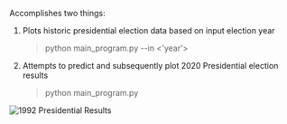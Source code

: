 Accomplishes two things:

1) Plots historic presidential election data based on input election year
   > python main_program.py --in <'year'>
2) Attempts to predict and subsequently plot 2020 Presidential election results
   > python main_program.py

![1992 Presidential Results](Users/tristanherink/1992_Presidential_Results.png)

